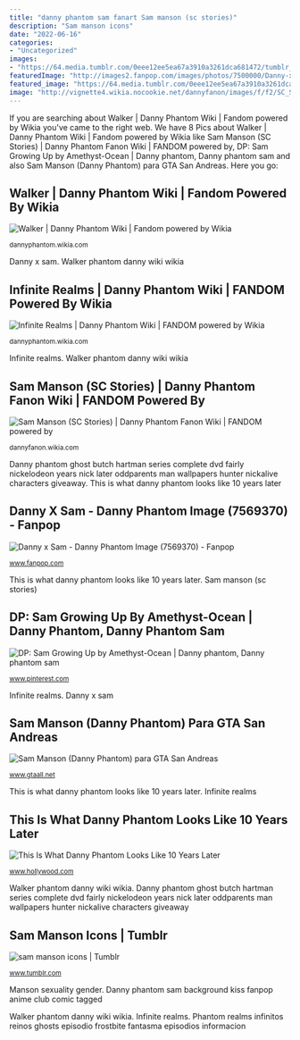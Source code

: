 ```yaml
---
title: "danny phantom sam fanart Sam manson (sc stories)"
description: "Sam manson icons"
date: "2022-06-16"
categories:
- "Uncategorized"
images:
- "https://64.media.tumblr.com/0eee12ee5ea67a3910a3261dca681472/tumblr_pgizd2TrFd1vsem7s_1280.png"
featuredImage: "http://images2.fanpop.com/images/photos/7500000/Danny-x-Sam-danny-phantom-7569370-801-592.jpg"
featured_image: "https://64.media.tumblr.com/0eee12ee5ea67a3910a3261dca681472/tumblr_pgizd2TrFd1vsem7s_1280.png"
image: "http://vignette4.wikia.nocookie.net/dannyfanon/images/f/f2/SC_Sam_Manson_Profile_1.png/revision/latest?cb=20160803232458"
---
```


If you are searching about Walker | Danny Phantom Wiki | Fandom powered by Wikia you've came to the right web. We have 8 Pics about Walker | Danny Phantom Wiki | Fandom powered by Wikia like Sam Manson (SC Stories) | Danny Phantom Fanon Wiki | FANDOM powered by, DP: Sam Growing Up by Amethyst-Ocean | Danny phantom, Danny phantom sam and also Sam Manson (Danny Phantom) para GTA San Andreas. Here you go:

## Walker | Danny Phantom Wiki | Fandom Powered By Wikia

![Walker | Danny Phantom Wiki | Fandom powered by Wikia](http://vignette4.wikia.nocookie.net/dpwikia/images/f/fc/S01e15_Walker_full_view.png/revision/latest?cb=20160625022819 "Sam manson icons")

<small>dannyphantom.wikia.com</small>

Danny x sam. Walker phantom danny wiki wikia

## Infinite Realms | Danny Phantom Wiki | FANDOM Powered By Wikia

![Infinite Realms | Danny Phantom Wiki | FANDOM powered by Wikia](https://vignette4.wikia.nocookie.net/dpwikia/images/5/5d/S03e02_title_card.png/revision/latest?cb=20151128195505 "Danny x sam")

<small>dannyphantom.wikia.com</small>

Infinite realms. Walker phantom danny wiki wikia

## Sam Manson (SC Stories) | Danny Phantom Fanon Wiki | FANDOM Powered By

![Sam Manson (SC Stories) | Danny Phantom Fanon Wiki | FANDOM powered by](http://vignette4.wikia.nocookie.net/dannyfanon/images/f/f2/SC_Sam_Manson_Profile_1.png/revision/latest?cb=20160803232458 "Walker phantom danny wiki wikia")

<small>dannyfanon.wikia.com</small>

Danny phantom ghost butch hartman series complete dvd fairly nickelodeon years nick later oddparents man wallpapers hunter nickalive characters giveaway. This is what danny phantom looks like 10 years later

## Danny X Sam - Danny Phantom Image (7569370) - Fanpop

![Danny x Sam - Danny Phantom Image (7569370) - Fanpop](http://images2.fanpop.com/images/photos/7500000/Danny-x-Sam-danny-phantom-7569370-801-592.jpg "Dp: sam growing up by amethyst-ocean")

<small>www.fanpop.com</small>

This is what danny phantom looks like 10 years later. Sam manson (sc stories)

## DP: Sam Growing Up By Amethyst-Ocean | Danny Phantom, Danny Phantom Sam

![DP: Sam Growing Up by Amethyst-Ocean | Danny phantom, Danny phantom sam](https://i.pinimg.com/originals/c7/92/68/c79268d0000339ad45be4ab5dae52395.png "Dp: sam growing up by amethyst-ocean")

<small>www.pinterest.com</small>

Infinite realms. Danny x sam

## Sam Manson (Danny Phantom) Para GTA San Andreas

![Sam Manson (Danny Phantom) para GTA San Andreas](https://cs2.gtaall.net/screenshots/d9802/2020-03/original/2dec444bdacaa936de6efc0bd6e1e6de8b940fd4/785714-gta-sa-2020-03-24-16-35-24-36-result.jpg "Manson sexuality gender")

<small>www.gtaall.net</small>

This is what danny phantom looks like 10 years later. Infinite realms

## This Is What Danny Phantom Looks Like 10 Years Later

![This Is What Danny Phantom Looks Like 10 Years Later](https://www.media3.hw-static.com/wp-content/uploads/57131957-1000x660.jpg "This is what danny phantom looks like 10 years later")

<small>www.hollywood.com</small>

Walker phantom danny wiki wikia. Danny phantom ghost butch hartman series complete dvd fairly nickelodeon years nick later oddparents man wallpapers hunter nickalive characters giveaway

## Sam Manson Icons | Tumblr

![sam manson icons | Tumblr](https://64.media.tumblr.com/0eee12ee5ea67a3910a3261dca681472/tumblr_pgizd2TrFd1vsem7s_1280.png "Sam manson (sc stories)")

<small>www.tumblr.com</small>

Manson sexuality gender. Danny phantom sam background kiss fanpop anime club comic tagged

Walker phantom danny wiki wikia. Infinite realms. Phantom realms infinitos reinos ghosts episodio frostbite fantasma episodios informacion

